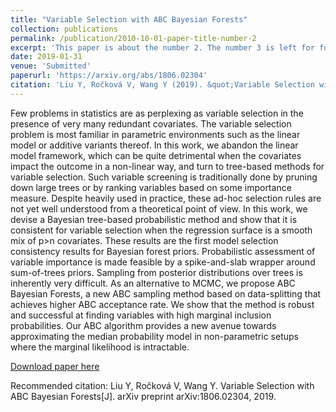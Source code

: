 ```yaml
---
title: "Variable Selection with ABC Bayesian Forests"
collection: publications
permalink: /publication/2010-10-01-paper-title-number-2
excerpt: 'This paper is about the number 2. The number 3 is left for future work.'
date: 2019-01-31
venue: 'Submitted'
paperurl: 'https://arxiv.org/abs/1806.02304'
citation: 'Liu Y, Ročková V, Wang Y (2019). &quot;Variable Selection with ABC Bayesian Forests.&quot; <i>Submitted</i>. 1(2).'
---
```

Few problems in statistics are as perplexing as variable selection in the presence of very many redundant covariates. The variable selection problem is most familiar in parametric environments such as the linear model or additive variants thereof. In this work, we abandon the linear model framework, which can be quite detrimental when the covariates impact the outcome in a non-linear way, and turn to tree-based methods for variable selection. Such variable screening is traditionally done by pruning down large trees or by ranking variables based on some importance measure. Despite heavily used in practice, these ad-hoc selection rules are not yet well understood from a theoretical point of view. In this work, we devise a Bayesian tree-based probabilistic method and show that it is consistent for variable selection when the regression surface is a smooth mix of p>n covariates. These results are the first model selection consistency results for Bayesian forest priors. Probabilistic assessment of variable importance is made feasible by a spike-and-slab wrapper around sum-of-trees priors. Sampling from posterior distributions over trees is inherently very difficult. As an alternative to MCMC, we propose ABC Bayesian Forests, a new ABC sampling method based on data-splitting that achieves higher ABC acceptance rate. We show that the method is robust and successful at finding variables with high marginal inclusion probabilities. Our ABC algorithm provides a new avenue towards approximating the median probability model in non-parametric setups where the marginal likelihood is intractable.

[Download paper here](https://arxiv.org/abs/1806.02304)

Recommended citation: Liu Y, Ročková V, Wang Y. Variable Selection with ABC Bayesian Forests[J]. arXiv preprint arXiv:1806.02304, 2019.
